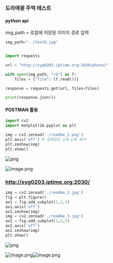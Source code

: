 ### 도라에몽 주먹 테스트

#### python api

img_path = 로컬에 저장된 이미지 경로 입력


```python
img_path="../test6.jpg"


import requests

url = "http://syg0203.iptime.org:2030/photo/"

with open(img_path, "rb") as f:
    files = {"file": (f.read())}

response = requests.get(url, files=files)

print(response.json())
```

#### POSTMAN 활용


```python
import cv2
import matplotlib.pyplot as plt
```


```python
img = cv2.imread('./readme_1.png')
plt.axis('off') # 창에있는 x축 y축 제거
plt.imshow(img)
plt.show()
```


    
![png](README_files/README_6_0.png)
    


![image.png](attachment:image.png)

### http://syg0203.iptime.org:2030/


```python
img = cv2.imread('./readme_2.jpg')
fig = plt.figure()
ax1 = fig.add_subplot(1,2,1)
ax1.axis('off')
ax1.imshow(img)
img = cv2.imread('./readme_3.jpg')
ax2 = fig.add_subplot(1,2,2)
ax2.axis('off')
ax2.imshow(img)
plt.show()
```


    
![png](README_files/README_9_0.png)
    


![image.png](attachment:image.png)![image.png](attachment:image.png)
